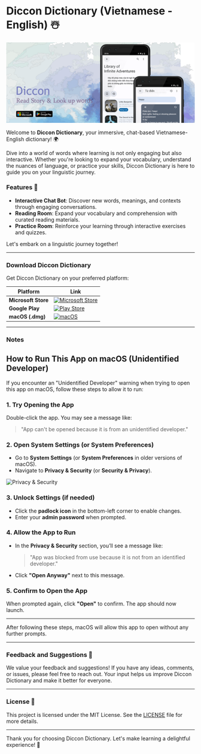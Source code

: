 # Diccon Dictionary (Vietnamese - English) ☃️

![cover](https://github.com/tranhuudang/diccon_dictionary/blob/master/assets/readme_assets/diccon_full_size_introduction.png?raw=true)

Welcome to **Diccon Dictionary**, your immersive, chat-based Vietnamese-English dictionary! 🌍

Dive into a world of words where learning is not only engaging but also interactive. Whether you're looking to expand your vocabulary, understand the nuances of language, or practice your skills, Diccon Dictionary is here to guide you on your linguistic journey.

### Features 🚀
- **Interactive Chat Bot**: Discover new words, meanings, and contexts through engaging conversations.
- **Reading Room**: Expand your vocabulary and comprehension with curated reading materials.
- **Practice Room**: Reinforce your learning through interactive exercises and quizzes.

Let's embark on a linguistic journey together!

---

### Download Diccon Dictionary

Get Diccon Dictionary on your preferred platform:

| Platform        | Link                                                                                                                         |
|-----------------|------------------------------------------------------------------------------------------------------------------------------|
| **Microsoft Store** | [![Microsoft Store](https://img.shields.io/badge/Microsoft_Store-0078D4?style=for-the-badge&logo=microsoft&logoColor=white)](https://www.microsoft.com/store/apps/9NPF4HBMNG5D) |
| **Google Play**     | [![Play Store](https://img.shields.io/badge/Google_Play-414141?style=for-the-badge&logo=google-play&logoColor=white)](https://play.google.com/store/apps/details?id=com.zeroboy.diccon_evo) |
| **macOS (.dmg)**    | [![macOS](https://img.shields.io/badge/macOS-000000?style=for-the-badge&logo=apple&logoColor=white)](https://github.com/tranhuudang/diccon_dictionary/releases) |

--- 

### Notes

## How to Run This App on macOS (Unidentified Developer)

If you encounter an "Unidentified Developer" warning when trying to open this app on macOS, follow these steps to allow it to run:

### 1. Try Opening the App
Double-click the app. You may see a message like:
> "App can't be opened because it is from an unidentified developer."

### 2. Open System Settings (or System Preferences)
- Go to **System Settings** (or **System Preferences** in older versions of macOS).
- Navigate to **Privacy & Security** (or **Security & Privacy**).

![Privacy & Security](https://raw.githubusercontent.com/tranhuudang/diccon_dictionary/refs/heads/master/assets/PM.png?raw=true)

### 3. Unlock Settings (if needed)
- Click the **padlock icon** in the bottom-left corner to enable changes.
- Enter your **admin password** when prompted.

### 4. Allow the App to Run
- In the **Privacy & Security** section, you’ll see a message like:
  > "App was blocked from use because it is not from an identified developer."
- Click **"Open Anyway"** next to this message.

### 5. Confirm to Open the App
When prompted again, click **"Open"** to confirm. The app should now launch.

---

After following these steps, macOS will allow this app to open without any further prompts.

---

### Feedback and Suggestions 💬
We value your feedback and suggestions! If you have any ideas, comments, or issues, please feel free to reach out. Your input helps us improve Diccon Dictionary and make it better for everyone.

---

### License 📜
This project is licensed under the MIT License. See the [LICENSE](LICENSE) file for more details.

---

Thank you for choosing Diccon Dictionary. Let's make learning a delightful experience! 🎉
